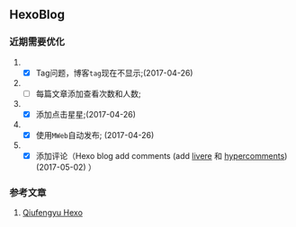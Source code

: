 ## HexoBlog


### 近期需要优化

1. - [x] Tag问题，博客`tag`现在不显示;(2017-04-26)
2. - [ ] 每篇文章添加查看次数和人数;
3. - [x] 添加点击星星;(2017-04-26)
4. - [x] 使用`MWeb`自动发布; (2017-04-26)
5. - [x] 添加评论（Hexo blog add comments (add [livere](https://livere.com/insight/managereply/period) 和
[hypercomments](http://admin.hypercomments.com/comments/approve/90397)) (2017-05-02)
）

### 参考文章

1. [Qiufengyu Hexo](https://qiufengyu.github.io/tags/hexo/)





